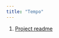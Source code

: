 ```yaml
---
title: "Tempo"
---
```



1. [Project readme](https://kotano.github.io/Tempo/readme)


<!-- {% include_relative README.md %}

<link href='README.md' type='text/css'>

<p>&nbsp;</p>
<p>README.txt</p>
<p>&nbsp;</p>
<div id="list">
  <p><iframe src="README.md" frameborder="0" height="400"
      width="95%"></iframe></p>
</div>

<object data="./README.md" width="300" height="200">
Not supported
</object> -->

